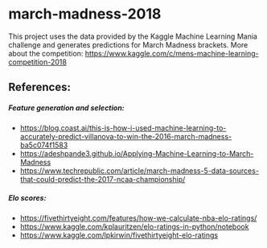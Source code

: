 # march-madness-2018

This project uses the data provided by the Kaggle Machine Learning Mania challenge
and generates predictions for March Madness brackets.
More about the competition:
https://www.kaggle.com/c/mens-machine-learning-competition-2018

## References:

##### Feature generation and selection:
- https://blog.coast.ai/this-is-how-i-used-machine-learning-to-accurately-predict-villanova-to-win-the-2016-march-madness-ba5c074f1583
- https://adeshpande3.github.io/Applying-Machine-Learning-to-March-Madness
- https://www.techrepublic.com/article/march-madness-5-data-sources-that-could-predict-the-2017-ncaa-championship/

##### Elo scores:
- https://fivethirtyeight.com/features/how-we-calculate-nba-elo-ratings/
- https://www.kaggle.com/kplauritzen/elo-ratings-in-python/notebook
- https://www.kaggle.com/lpkirwin/fivethirtyeight-elo-ratings

